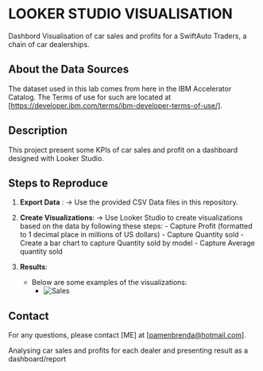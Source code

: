 # LOOKER STUDIO VISUALISATION

 Dashbord Visualisation of car sales and profits for a SwiftAuto Traders, a chain of car dealerships.

 ## About the Data Sources

The dataset used in this lab comes from here in the IBM Accelerator Catalog. The Terms of use for such are located at [https://developer.ibm.com/terms/ibm-developer-terms-of-use/]. 

## Description

This project present some KPIs of car sales and profit on a dashboard designed with Looker Studio.

## Steps to Reproduce

1. **Export Data** :
   -> Use the provided CSV Data files in this repository.

2. **Create Visualizations**:
   -> Use Looker Studio to create visualizations based on the data by following these steps:
       - Capture Profit (formatted to 1 decimal place in millions of US dollars)
       - Capture Quantity sold
       - Create a bar chart to capture Quantity sold by model
       - Capture Average quantity sold

4. **Results**:
   - Below are some examples of the visualizations:
     - ![Sales](C:\Users\rioux\Documents\GitHub\Images\Sales.png)

## Contact

For any questions, please contact [ME] at [pamenbrenda@hotmail.com].

Analysing car sales and profits for each dealer and presenting result as a dashboard/report
